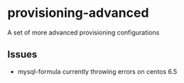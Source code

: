 # provisioning-advanced
A set of more advanced provisioning configurations


## Issues
- mysql-formula currently throwing errors on centos 6.5
